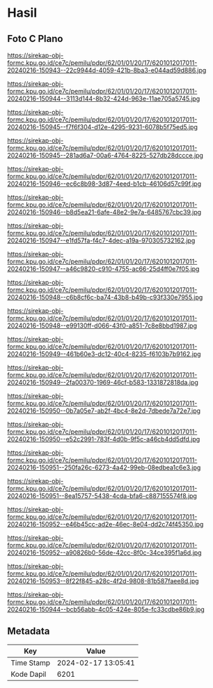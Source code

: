 # Hasil

## Foto C Plano

https://sirekap-obj-formc.kpu.go.id/ce7c/pemilu/pdpr/62/01/01/20/17/6201012017011-20240216-150943--22c9944d-4059-421b-8ba3-e044ad59d886.jpg

https://sirekap-obj-formc.kpu.go.id/ce7c/pemilu/pdpr/62/01/01/20/17/6201012017011-20240216-150944--3113d144-8b32-424d-963e-11ae705a5745.jpg

https://sirekap-obj-formc.kpu.go.id/ce7c/pemilu/pdpr/62/01/01/20/17/6201012017011-20240216-150945--f7f6f304-d12e-4295-9231-6078b5f75ed5.jpg

https://sirekap-obj-formc.kpu.go.id/ce7c/pemilu/pdpr/62/01/01/20/17/6201012017011-20240216-150945--281ad6a7-00a6-4764-8225-527db28dccce.jpg

https://sirekap-obj-formc.kpu.go.id/ce7c/pemilu/pdpr/62/01/01/20/17/6201012017011-20240216-150946--ec6c8b98-3d87-4eed-b1cb-46106d57c99f.jpg

https://sirekap-obj-formc.kpu.go.id/ce7c/pemilu/pdpr/62/01/01/20/17/6201012017011-20240216-150946--b8d5ea21-6afe-48e2-9e7a-6485767cbc39.jpg

https://sirekap-obj-formc.kpu.go.id/ce7c/pemilu/pdpr/62/01/01/20/17/6201012017011-20240216-150947--e1fd57fa-f4c7-4dec-a19a-970305732162.jpg

https://sirekap-obj-formc.kpu.go.id/ce7c/pemilu/pdpr/62/01/01/20/17/6201012017011-20240216-150947--a46c9820-c910-4755-ac66-25d4ff0e7f05.jpg

https://sirekap-obj-formc.kpu.go.id/ce7c/pemilu/pdpr/62/01/01/20/17/6201012017011-20240216-150948--c6b8cf6c-ba74-43b8-b49b-c93f330e7955.jpg

https://sirekap-obj-formc.kpu.go.id/ce7c/pemilu/pdpr/62/01/01/20/17/6201012017011-20240216-150948--e99130ff-d066-43f0-a851-7c8e8bbd1987.jpg

https://sirekap-obj-formc.kpu.go.id/ce7c/pemilu/pdpr/62/01/01/20/17/6201012017011-20240216-150949--461b60e3-dc12-40c4-8235-f6103b7b9162.jpg

https://sirekap-obj-formc.kpu.go.id/ce7c/pemilu/pdpr/62/01/01/20/17/6201012017011-20240216-150949--2fa00370-1969-46cf-b583-1331872818da.jpg

https://sirekap-obj-formc.kpu.go.id/ce7c/pemilu/pdpr/62/01/01/20/17/6201012017011-20240216-150950--0b7a05e7-ab2f-4bc4-8e2d-7dbede7a72e7.jpg

https://sirekap-obj-formc.kpu.go.id/ce7c/pemilu/pdpr/62/01/01/20/17/6201012017011-20240216-150950--e52c2991-783f-4d0b-9f5c-a46cb4dd5dfd.jpg

https://sirekap-obj-formc.kpu.go.id/ce7c/pemilu/pdpr/62/01/01/20/17/6201012017011-20240216-150951--250fa26c-6273-4a42-99eb-08edbea1c6e3.jpg

https://sirekap-obj-formc.kpu.go.id/ce7c/pemilu/pdpr/62/01/01/20/17/6201012017011-20240216-150951--8ea15757-5438-4cda-bfa6-c887155574f8.jpg

https://sirekap-obj-formc.kpu.go.id/ce7c/pemilu/pdpr/62/01/01/20/17/6201012017011-20240216-150952--e46b45cc-ad2e-46ec-8e04-dd2c74f45350.jpg

https://sirekap-obj-formc.kpu.go.id/ce7c/pemilu/pdpr/62/01/01/20/17/6201012017011-20240216-150952--a90826b0-56de-42cc-8f0c-34ce395f1a6d.jpg

https://sirekap-obj-formc.kpu.go.id/ce7c/pemilu/pdpr/62/01/01/20/17/6201012017011-20240216-150953--8f22f845-a28c-4f2d-9808-81b587faee8d.jpg

https://sirekap-obj-formc.kpu.go.id/ce7c/pemilu/pdpr/62/01/01/20/17/6201012017011-20240216-150944--bcb56abb-4c05-424e-805e-fc33cdbe86b9.jpg


## Metadata

| Key        | Value               |
| ---------- | ------------------- |
| Time Stamp | 2024-02-17 13:05:41 |
| Kode Dapil | 6201                |



